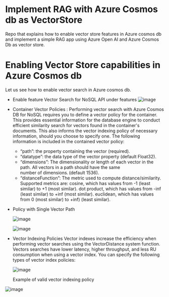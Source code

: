# Implement RAG with Azure Cosmos db as VectorStore
Repo that explains how to enable vector store features in Azure cosmos db and implement
a simple RAG app using Azure Open AI and Azure Cosmos Db as vector store.

# Enabling Vector Store capabilities in Azure Cosmos db
Let us see how to enable vector search in Azure cosmos db. 
  * Enable feature Vector Search for NoSQL API under features
    ![image](https://github.com/user-attachments/assets/5661f958-73b6-450e-9fb0-ab34d2895ca3)

  * Container Vector Policies :
     Performing vector search with Azure Cosmos DB for NoSQL requires you to define a vector policy for the container. This 
     provides essential information for the database 
     engine to conduct efficient similarity search for vectors found in the container's documents. This also informs the 
     vector indexing policy of necessary information,  should you choose to specify one. The following information is 
     included in the contained vector policy:

      * “path”: the property containing the vector (required).
      * “datatype”: the data type of the vector property (default Float32). 
      * “dimensions”: The dimensionality or length of each vector in the path. All vectors in a path should have the same  
        number of dimensions. (default 1536).
      * “distanceFunction”: The metric used to compute distance/similarity. Supported metrics are:
          cosine, which has values from -1 (least similar) to +1 (most similar).
          dot product, which has values from -inf (least similar) to +inf (most similar).
          euclidean, which has values from 0 (most similar) to +inf) (least similar).
       
  * Policy with Single Vector Path

    ![image](https://github.com/user-attachments/assets/431db8af-2f38-4a75-a8f3-57754301cbd1)

    ![image](https://github.com/user-attachments/assets/c1fb5164-da6b-433a-94ef-d858cab89916)

  * Vector Indexing Policies
    Vector indexes increase the efficiency when performing vector searches using the VectorDistance system function. Vectors searches have lower latency, higher throughput, 
    and less RU consumption when using a vector index. You can specify the following types of vector index policies:

    ![image](https://github.com/user-attachments/assets/ef812134-e02b-4ab4-a114-fbb9b05b7ea1)

    Example of valid vector indexing policy

   ![image](https://github.com/user-attachments/assets/9712e0d1-3921-4fd6-b69f-9c057a2b06d8)



    

